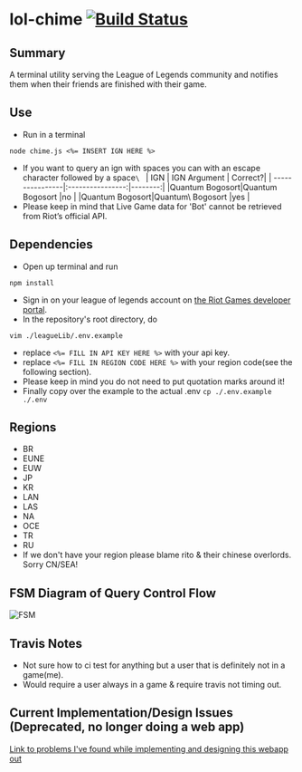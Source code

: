 # lol-chime [![Build Status](https://travis-ci.org/max-su/lol-chime.svg?branch=master)](https://travis-ci.org/max-su/lol-chime)

Summary
--------
A terminal utility serving the League of Legends community and notifies them when their friends are finished with their game. 
  
Use
--------
*   Run in a terminal
```
node chime.js <%= INSERT IGN HERE %>
```
*   If you want to query an ign with spaces you can with an escape character followed by a space```\ ``` 
| IGN             | IGN Argument     | Correct?|
| ----------------|:----------------:|--------:|
|Quantum Bogosort|Quantum Bogosort   |no       |
|Quantum Bogosort|Quantum\ Bogosort  |yes      |
*   Please keep in mind that Live Game data for 'Bot' cannot be retrieved from Riot’s official API.   

Dependencies
--------

*   Open up terminal and run
```
npm install
```
*   Sign in on your league of legends account on [the Riot Games developer portal](https://developer.riotgames.com/sign-in).
*   In the repository's root directory, do
```
vim ./leagueLib/.env.example
```
*   replace ```<%= FILL IN API KEY HERE %>``` with your api key.
*   replace ```<%= FILL IN REGION CODE HERE %>``` with your region code(see the following section).
*   Please keep in mind you do not need to put quotation marks around it!
*   Finally copy over the example to the actual .env
``` cp ./.env.example ./.env ```
   
Regions
-------
*   BR
*   EUNE
*   EUW
*   JP
*   KR
*   LAN
*   LAS
*   NA
*   OCE
*   TR
*   RU
*   If we don't have your region please blame rito & their chinese overlords. Sorry CN/SEA!

FSM Diagram of Query Control Flow
-------
 ![FSM](/docs/FSM.png "FSM")

Travis Notes
-------
*   Not sure how to ci test for anything but a user that is definitely not in a game(me).
*   Would require a user always in a game & require travis not timing out.

Current Implementation/Design Issues (Deprecated, no longer doing a web app)
--------
[Link to problems I've found while implementing and designing this webapp out](docs/issues.md)
